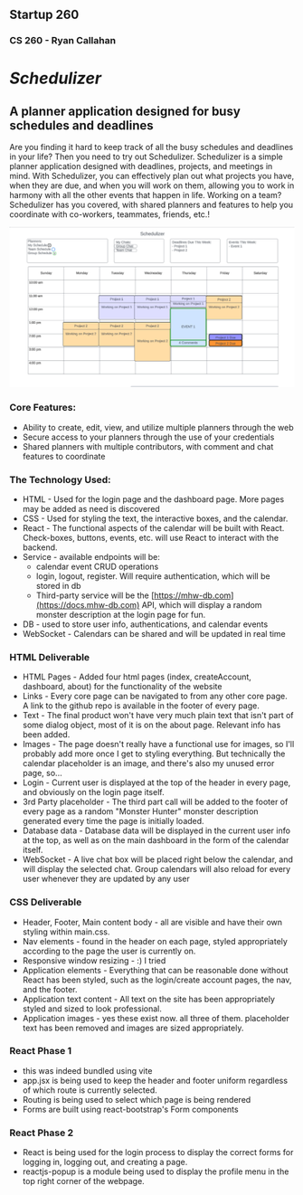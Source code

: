 ## Startup 260
### CS 260 - Ryan Callahan

# ***Schedulizer***
## A planner application designed for busy schedules and deadlines
Are you finding it hard to keep track of all the busy schedules and deadlines in your life? Then you need
to try out Schedulizer. Schedulizer is a simple planner application designed with deadlines, projects, and
meetings in mind. With Schedulizer, you can effectively plan out what projects you have, when they are due,
and when you will work on them, allowing you to work in harmony with all the other events that happen in life. 
Working on a team? Schedulizer has you covered, with shared planners and features to help you coordinate 
with co-workers, teammates, friends, etc.!

![Schedulizer Mockup](public/schedulizer_mockup.png)

### Core Features:
- Ability to create, edit, view, and utilize multiple planners through the web
- Secure access to your planners through the use of your credentials
- Shared planners with multiple contributors, with comment and chat features to coordinate

### The Technology Used:
- HTML - Used for the login page and the dashboard page. More pages may be added as need is discovered
- CSS - Used for styling the text, the interactive boxes, and the calendar.
- React - The functional aspects of the calendar will be built with React. Check-boxes, buttons, events, etc. will
  use React to interact with the backend.
- Service - available endpoints will be:
  - calendar event CRUD operations
  - login, logout, register. Will require authentication, which will be stored in db
  - Third-party service will be the [https://mhw-db.com](https://docs.mhw-db.com) API, which will display a random
  monster description at the login page for fun.
- DB - used to store user info, authentications, and calendar events
- WebSocket - Calendars can be shared and will be updated in real time

### HTML Deliverable
- HTML Pages - Added four html pages (index, createAccount, dashboard, about) for the functionality of the website
- Links - Every core page can be navigated to from any other core page. A link to the github repo is available in the
footer of every page.
- Text - The final product won't have very much plain text that isn't part of some dialog object, most of it is on the
about page. Relevant info has been added.
- Images - The page doesn't really have a functional use for images, so I'll probably add more once I get to styling
everything. But technically the calendar placeholder is an image, and there's also my unused error page, so...
- Login - Current user is displayed at the top of the header in every page, and obviously on the login page itself.
- 3rd Party placeholder - The third part call will be added to the footer of every page as a random "Monster Hunter"
monster description generated every time the page is initially loaded.
- Database data - Database data will be displayed in the current user info at the top, as well as on the main dashboard
in the form of the calendar itself.
- WebSocket - A live chat box will be placed right below the calendar, and will display the selected chat. Group
calendars will also reload for every user whenever they are updated by any user

### CSS Deliverable
- Header, Footer, Main content body - all are visible and have their own styling within main.css.
- Nav elements - found in the header on each page, styled appropriately according to the page the user is currently on.
- Responsive window resizing - :) I tried
- Application elements - Everything that can be reasonable done without React has been styled, such as the login/create
  account pages, the nav, and the footer.
- Application text content - All text on the site has been appropriately styled and sized to look professional.
- Application images - yes these exist now. all three of them. placeholder text has been removed and images are sized 
  appropriately.

### React Phase 1
- this was indeed bundled using vite
- app.jsx is being used to keep the header and footer uniform regardless of which route is currently selected.
- Routing is being used to select which page is being rendered
- Forms are built using react-bootstrap's Form components

### React Phase 2
- React is being used for the login process to display the correct forms for logging in, logging out, and creating
  a page.
- reactjs-popup is a module being used to display the profile menu in the top right corner of the webpage.
